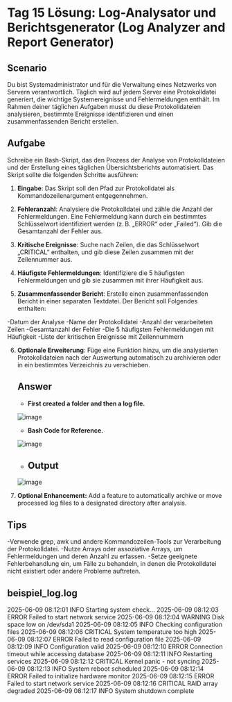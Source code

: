 # Tag 15 Lösung: Log-Analysator und Berichtsgenerator (Log Analyzer and Report Generator)

## Scenario

Du bist Systemadministrator und für die Verwaltung eines Netzwerks von Servern verantwortlich. Täglich wird auf jedem Server eine Protokolldatei generiert, die wichtige Systemereignisse und Fehlermeldungen enthält. Im Rahmen deiner täglichen Aufgaben musst du diese Protokolldateien analysieren, bestimmte Ereignisse identifizieren und einen zusammenfassenden Bericht erstellen.

## Aufgabe
Schreibe ein Bash-Skript, das den Prozess der Analyse von Protokolldateien und der Erstellung eines täglichen Übersichtsberichts automatisiert. Das Skript sollte die folgenden Schritte ausführen:

1. **Eingabe**: Das Skript soll den Pfad zur Protokolldatei als Kommandozeilenargument entgegennehmen.

2. **Fehleranzahl**: Analysiere die Protokolldatei und zähle die Anzahl der Fehlermeldungen. Eine Fehlermeldung kann durch ein bestimmtes Schlüsselwort identifiziert werden (z. B. „ERROR“ oder „Failed“). Gib die Gesamtanzahl der Fehler aus.

3. **Kritische Ereignisse**: Suche nach Zeilen, die das Schlüsselwort „CRITICAL“ enthalten, und gib diese Zeilen zusammen mit der Zeilennummer aus.

4. **Häufigste Fehlermeldungen**: Identifiziere die 5 häufigsten Fehlermeldungen und gib sie zusammen mit ihrer Häufigkeit aus.

5. **Zusammenfassender Bericht**: Erstelle einen zusammenfassenden Bericht in einer separaten Textdatei. Der Bericht soll Folgendes enthalten:

-Datum der Analyse
-Name der Protokolldatei
-Anzahl der verarbeiteten Zeilen
-Gesamtanzahl der Fehler
-Die 5 häufigsten Fehlermeldungen mit Häufigkeit
-Liste der kritischen Ereignisse mit Zeilennummern

6. **Optionale Erweiterung**: Füge eine Funktion hinzu, um die analysierten Protokolldateien nach der Auswertung automatisch zu archivieren oder in ein bestimmtes Verzeichnis zu verschieben.

   <h2>Answer</h2>

   - **First created a folder and then a log file.**

   ![image](https://github.com/Bhavin213/90DaysOfDevOps/blob/master/2024/day10/image/task1.png)

   - **Bash Code for Reference.**

   ![image](https://github.com/Bhavin213/90DaysOfDevOps/blob/master/2024/day10/image/task2.png)

   - <h2>Output</h2>

   ![image](https://github.com/Bhavin213/90DaysOfDevOps/blob/master/2024/day10/image/output.png)

6. **Optional Enhancement:** Add a feature to automatically archive or move processed log files to a designated directory after analysis.

## Tips

-Verwende grep, awk und andere Kommandozeilen-Tools zur Verarbeitung der Protokolldatei.
-Nutze Arrays oder assoziative Arrays, um Fehlermeldungen und deren Anzahl zu erfassen.
-Setze geeignete Fehlerbehandlung ein, um Fälle zu behandeln, in denen die Protokolldatei nicht existiert oder andere Probleme auftreten.

## beispiel_log.log

2025-06-09 08:12:01 INFO Starting system check...
2025-06-09 08:12:03 ERROR Failed to start network service
2025-06-09 08:12:04 WARNING Disk space low on /dev/sda1
2025-06-09 08:12:05 INFO Checking configuration files
2025-06-09 08:12:06 CRITICAL System temperature too high
2025-06-09 08:12:07 ERROR Failed to read configuration file
2025-06-09 08:12:09 INFO Configuration valid
2025-06-09 08:12:10 ERROR Connection timeout while accessing database
2025-06-09 08:12:11 INFO Restarting services
2025-06-09 08:12:12 CRITICAL Kernel panic - not syncing
2025-06-09 08:12:13 INFO System reboot scheduled
2025-06-09 08:12:14 ERROR Failed to initialize hardware monitor
2025-06-09 08:12:15 ERROR Failed to start network service
2025-06-09 08:12:16 CRITICAL RAID array degraded
2025-06-09 08:12:17 INFO System shutdown complete
